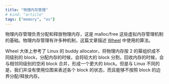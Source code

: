 ```yaml
---
title: "物理内存管理"
# kind: "article"
tags: ["memory", "os"]
---
```


物理内存管理负责分配和释放物理内存，这是 malloc/free 这些虚拟内存管理机制的基础。物理内存管理有许多种机制，这篇文章描述 [Wheel](https://github.com/songziming/wheel) 中使用的算法。

Wheel 大体上参考了 Linux 的 buddy allocator，将物理内存按 2 的幂组织成不同级别的 block，分配内存的时候，会将较大的 block 分割，回收内存的时候，会与相邻同级别的空闲 block 合并，形成一个更大的 block。但是与 Linux 不同的是，我们并没有使用位图来表述各个 block 的状态，而且能够不按照 block 的边界分配/释放内存。